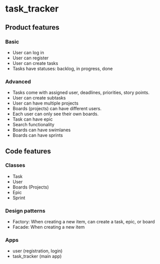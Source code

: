 # task_tracker

## Product features

### Basic
* User can log in
* User can register
* User can create tasks
* Tasks have statuses: backlog, in progress, done

### Advanced
* Tasks come with assigned user, deadlines, priorities, story points.
* User can create subtasks
* User can have multiple projects
* Boards (projects) can have different users.
* Each user can only see their own boards.
* Task can have epic
* Search functionality
* Boards can have swimlanes
* Boards can have sprints


## Code features

### Classes
* Task
* User
* Boards (Projects)
* Epic
* Sprint

### Design patterns
* Factory: When creating a new item, can create a task, epic, or board
* Facade: When creating a new item

### Apps
* user (registration, login)
* task_tracker (main app)
